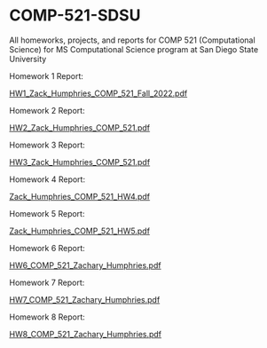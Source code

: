 # COMP-521-SDSU
All homeworks, projects, and reports for COMP 521 (Computational Science) for MS Computational Science program at San Diego State University

Homework 1 Report:

[HW1_Zack_Humphries_COMP_521_Fall_2022.pdf](https://github.com/zack-humphries/COMP-521-SDSU/files/10338896/HW1_Zack_Humphries_COMP_521_Fall_2022.pdf)


Homework 2 Report:

[HW2_Zack_Humphries_COMP_521.pdf](https://github.com/zack-humphries/COMP-521-SDSU/files/10338899/HW2_Zack_Humphries_COMP_521.pdf)


Homework 3 Report:

[HW3_Zack_Humphries_COMP_521.pdf](https://github.com/zack-humphries/COMP-521-SDSU/files/10338921/HW3_Zack_Humphries_COMP_521.pdf)


Homework 4 Report:

[Zack_Humphries_COMP_521_HW4.pdf](https://github.com/zack-humphries/COMP-521-SDSU/files/10338904/Zack_Humphries_COMP_521_HW4.pdf)


Homework 5 Report:

[Zack_Humphries_COMP_521_HW5.pdf](https://github.com/zack-humphries/COMP-521-SDSU/files/10338906/Zack_Humphries_COMP_521_HW5.pdf)


Homework 6 Report:

[HW6_COMP_521_Zachary_Humphries.pdf](https://github.com/zack-humphries/COMP-521-SDSU/files/10338911/HW6_COMP_521_Zachary_Humphries.pdf)


Homework 7 Report:

[HW7_COMP_521_Zachary_Humphries.pdf](https://github.com/zack-humphries/COMP-521-SDSU/files/10338914/HW7_COMP_521_Zachary_Humphries.pdf)

Homework 8 Report:

[HW8_COMP_521_Zachary_Humphries.pdf](https://github.com/zack-humphries/COMP-521-SDSU/files/10338918/HW8_COMP_521_Zachary_Humphries.pdf)


